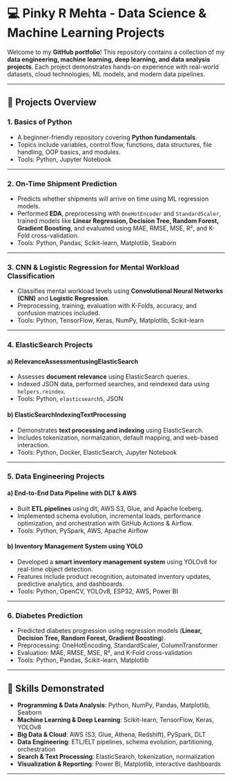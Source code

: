 # 💻 Pinky R Mehta - Data Science & Machine Learning Projects

Welcome to my **GitHub portfolio**! This repository contains a collection of my **data engineering, machine learning, deep learning, and data analysis projects**. Each project demonstrates hands-on experience with real-world datasets, cloud technologies, ML models, and modern data pipelines.

---

## 📂 Projects Overview

### 1. **Basics of Python**
- A beginner-friendly repository covering **Python fundamentals**.  
- Topics include variables, control flow, functions, data structures, file handling, OOP basics, and modules.  
- Tools: Python, Jupyter Notebook  

---

### 2. **On-Time Shipment Prediction**
- Predicts whether shipments will arrive on time using ML regression models.  
- Performed **EDA**, preprocessing with `OneHotEncoder` and `StandardScaler`, trained models like **Linear Regression, Decision Tree, Random Forest, Gradient Boosting**, and evaluated using MAE, RMSE, MSE, R², and K-Fold cross-validation.  
- Tools: Python, Pandas, Scikit-learn, Matplotlib, Seaborn  

---

### 3. **CNN & Logistic Regression for Mental Workload Classification**
- Classifies mental workload levels using **Convolutional Neural Networks (CNN)** and **Logistic Regression**.  
- Preprocessing, training, evaluation with K-Folds, accuracy, and confusion matrices included.  
- Tools: Python, TensorFlow, Keras, NumPy, Matplotlib, Scikit-learn  

---

### 4. **ElasticSearch Projects**
#### a) RelevanceAssessmentusingElasticSearch
- Assesses **document relevance** using ElasticSearch queries.  
- Indexed JSON data, performed searches, and reindexed data using `helpers.reindex`.  
- Tools: Python, `elasticsearch5`, JSON  

#### b) ElasticSearchIndexingTextProcessing
- Demonstrates **text processing and indexing** using ElasticSearch.  
- Includes tokenization, normalization, default mapping, and web-based interaction.  
- Tools: Python, Docker, ElasticSearch, Jupyter Notebook  

---

### 5. **Data Engineering Projects**
#### a) End-to-End Data Pipeline with DLT & AWS
- Built **ETL pipelines** using dlt, AWS S3, Glue, and Apache Iceberg.  
- Implemented schema evolution, incremental loads, performance optimization, and orchestration with GitHub Actions & Airflow.  
- Tools: Python, PySpark, AWS, Apache Airflow  

#### b) Inventory Management System using YOLO
- Developed a **smart inventory management system** using YOLOv8 for real-time object detection.  
- Features include product recognition, automated inventory updates, predictive analytics, and dashboards.  
- Tools: Python, OpenCV, YOLOv8, ESP32, AWS, Power BI  

---

### 6. **Diabetes Prediction**
- Predicted diabetes progression using regression models (**Linear, Decision Tree, Random Forest, Gradient Boosting**).  
- Preprocessing: OneHotEncoding, StandardScaler, ColumnTransformer  
- Evaluation: MAE, RMSE, MSE, R², and K-Fold cross-validation  
- Tools: Python, Pandas, Scikit-learn, Matplotlib  

---

## 🚀 Skills Demonstrated
- **Programming & Data Analysis**: Python, NumPy, Pandas, Matplotlib, Seaborn  
- **Machine Learning & Deep Learning**: Scikit-learn, TensorFlow, Keras, YOLOv8  
- **Big Data & Cloud**: AWS (S3, Glue, Athena, Redshift), PySpark, DLT  
- **Data Engineering**: ETL/ELT pipelines, schema evolution, partitioning, orchestration  
- **Search & Text Processing**: ElasticSearch, tokenization, normalization  
- **Visualization & Reporting**: Power BI, Matplotlib, interactive dashboards  

---


